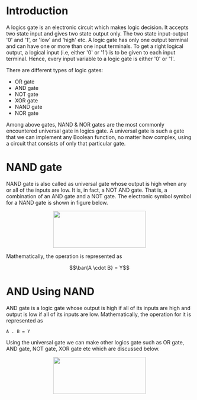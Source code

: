 # Introduction

A logics gate is an electronic circuit which makes logic decision. It accepts two state input and gives two state output only. The two state input-output '0' and '1', or 'low' and 'high' etc. A logic gate has only one output terminal and can have one or more than one input terminals. To get a right logical output, a logical input (i.e, either '0' or '1') is to be given to each input terminal. Hence, every input variable to a logic gate is either '0' or '1'.

There are different types of logic gates:
* OR gate
* AND gate
* NOT gate
* XOR gate
* NAND gate
* NOR gate

Among above gates, NAND & NOR gates are the most commonly encountered universal gate in logics gate. A universal gate is such a gate that we can implement any Boolean function, no matter how complex, using a circuit that consists of only that particular gate. 

# NAND gate

NAND gate is also called as universal gate whose output is high when any or all of the inputs are low. It is, in fact, a NOT AND gate. That is, a combination of an AND gate and a NOT gate. The electronic symbol symbol for a NAND gate is shown in figure below.

<p align="center">
  <img src="../main/Figures/NAND_gate.jpg" width="250" height="100"/>
</p>

Mathematically, the operation is represented as

$$\bar{A \cdot B} = Y$$


# AND Using NAND

AND gate is a logic gate whose output is high if all of its inputs are high and output is low if all of its inputs are low. Mathematically, the operation for it is represented as

    A . B = Y
Using the universal gate we can make other logics gate such as OR gate, AND gate, NOT gate, XOR gate etc which are discussed below.














<p align="center">
  <img src="../main/Figures/AND_Gate.jpg" width="250" height="100"/>
</p>
